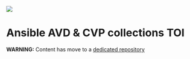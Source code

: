 ![](https://img.shields.io/badge/Arista-EOS%20Automation-blue)

# Ansible AVD & CVP collections TOI

__WARNING:__ Content has move to a [dedicated repository](https://github.com/arista-netdevops-community/ansible-cvp-toi)
